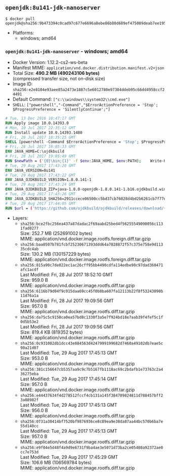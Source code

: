 ## `openjdk:8u141-jdk-nanoserver`

```console
$ docker pull openjdk@sha256:9b473394c0cad97c677e6696a8ebe86b80d689ef475089deab7ee195c87dd83d
```

-	Platforms:
	-	windows; amd64

### `openjdk:8u141-jdk-nanoserver` - windows; amd64

-	Docker Version: 1.12.2-cs2-ws-beta
-	Manifest MIME: `application/vnd.docker.distribution.manifest.v2+json`
-	Total Size: **490.2 MB (490243106 bytes)**  
	(compressed transfer size, not on-disk size)
-	Image ID: `sha256:e2e8104e93aee85a2473e1887c5e6012780e97304ddeb95c66dd4958ccf24491`
-	Default Command: `["c:\\windows\\system32\\cmd.exe"]`
-	`SHELL`: `["powershell","-Command","$ErrorActionPreference = 'Stop'; $ProgressPreference = 'SilentlyContinue';"]`

```dockerfile
# Tue, 13 Dec 2016 10:47:17 GMT
RUN Apply image 10.0.14393.0
# Mon, 10 Jul 2017 22:35:12 GMT
RUN Install update 10.0.14393.1480
# Fri, 28 Jul 2017 18:35:25 GMT
SHELL [powershell -Command $ErrorActionPreference = 'Stop'; $ProgressPreference = 'SilentlyContinue';]
# Fri, 28 Jul 2017 19:05:33 GMT
ENV JAVA_HOME=C:\ojdkbuild
# Fri, 28 Jul 2017 19:05:49 GMT
RUN $newPath = ('{0}\bin;{1}' -f $env:JAVA_HOME, $env:PATH); 	Write-Host ('Updating PATH: {0}' -f $newPath); 	setx /M PATH $newPath;
# Tue, 29 Aug 2017 17:43:20 GMT
ENV JAVA_VERSION=8u141
# Tue, 29 Aug 2017 17:43:22 GMT
ENV JAVA_OJDKBUILD_VERSION=1.8.0.141-1
# Tue, 29 Aug 2017 17:43:24 GMT
ENV JAVA_OJDKBUILD_ZIP=java-1.8.0-openjdk-1.8.0.141-1.b16.ojdkbuild.windows.x86_64.zip
# Tue, 29 Aug 2017 17:43:26 GMT
ENV JAVA_OJDKBUILD_SHA256=2911ccece06500cc5bd37cb76028d4bd2b6261cb7f77e39404895e18d430d383
# Tue, 29 Aug 2017 17:44:05 GMT
RUN $url = ('https://github.com/ojdkbuild/ojdkbuild/releases/download/{0}/{1}' -f $env:JAVA_OJDKBUILD_VERSION, $env:JAVA_OJDKBUILD_ZIP); 	Write-Host ('Downloading {0} ...' -f $url); 	Invoke-WebRequest -Uri $url -OutFile 'ojdkbuild.zip'; 	Write-Host ('Verifying sha256 ({0}) ...' -f $env:JAVA_OJDKBUILD_SHA256); 	if ((Get-FileHash ojdkbuild.zip -Algorithm sha256).Hash -ne $env:JAVA_OJDKBUILD_SHA256) { 		Write-Host 'FAILED!'; 		exit 1; 	}; 		Write-Host 'Expanding ...'; 	Expand-Archive ojdkbuild.zip -DestinationPath C:\; 		Write-Host 'Renaming ...'; 	Move-Item 		-Path ('C:\{0}' -f ($env:JAVA_OJDKBUILD_ZIP -Replace '.zip$', '')) 		-Destination $env:JAVA_HOME 	; 		Write-Host 'Verifying install ...'; 	Write-Host '  java -version'; java -version; 	Write-Host '  javac -version'; javac -version; 		Write-Host 'Removing ...'; 	Remove-Item ojdkbuild.zip -Force; 		Write-Host 'Complete.';
```

-	Layers:
	-	`sha256:bce2fbc256ea437a87dadac2f69aabd25bed4f56255549090056c1131fad0277`  
		Size: 252.7 MB (252691002 bytes)  
		MIME: application/vnd.docker.image.rootfs.foreign.diff.tar.gzip
	-	`sha256:baa0507b781fcbf25230671393ddd64a7028872f57c375e758e9d11335cdc4ab`  
		Size: 130.2 MB (130157229 bytes)  
		MIME: application/vnd.docker.image.rootfs.foreign.diff.tar.gzip
	-	`sha256:815a90c7de022ec1ac26cff95bb4490cdfa114edbe90c97dad360471afc1acdf`  
		Last Modified: Fri, 28 Jul 2017 18:52:10 GMT  
		Size: 959.0 B  
		MIME: application/vnd.docker.image.rootfs.diff.tar.gzip
	-	`sha256:6116b79d04f9c015daa69cc45f0b8ba607fa12113b22f8f53243090b11d76a1a`  
		Last Modified: Fri, 28 Jul 2017 19:09:56 GMT  
		Size: 957.0 B  
		MIME: application/vnd.docker.image.rootfs.diff.tar.gzip
	-	`sha256:da75c5c9158ca0ea57bd8c1330f3a5e7f924bd18e7aab39f4fef5c1f0d5b53e2`  
		Last Modified: Fri, 28 Jul 2017 19:09:56 GMT  
		Size: 819.4 KB (819352 bytes)  
		MIME: application/vnd.docker.image.rootfs.diff.tar.gzip
	-	`sha256:0c931082db1dcc43e884563d4247999199682d7460a49102db7eae5c90a21d07`  
		Last Modified: Tue, 29 Aug 2017 17:45:13 GMT  
		Size: 953.0 B  
		MIME: application/vnd.docker.image.rootfs.diff.tar.gzip
	-	`sha256:381c156647cb5357aa9c9c7b5167fb1118ac69c2bdafb1e73763c2a436275eba`  
		Last Modified: Tue, 29 Aug 2017 17:45:14 GMT  
		Size: 957.0 B  
		MIME: application/vnd.docker.image.rootfs.diff.tar.gzip
	-	`sha256:e44437634f4d278512fccf4cb131a145f384709824811d788457bff23a08982f`  
		Last Modified: Tue, 29 Aug 2017 17:45:13 GMT  
		Size: 956.0 B  
		MIME: application/vnd.docker.image.rootfs.diff.tar.gzip
	-	`sha256:0731a30414bf7520bf9876936ce8c89ea9e38da87aa44bc570b6ba7e55d140cc`  
		Last Modified: Tue, 29 Aug 2017 17:45:13 GMT  
		Size: 957.0 B  
		MIME: application/vnd.docker.image.rootfs.diff.tar.gzip
	-	`sha256:e9f04e5d48f4a9d9e6731f9ba4ae3e5071d73ba2ce05480a92372ae0cc7e753d`  
		Last Modified: Tue, 29 Aug 2017 17:45:29 GMT  
		Size: 106.6 MB (106569784 bytes)  
		MIME: application/vnd.docker.image.rootfs.diff.tar.gzip
